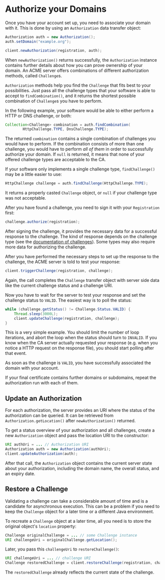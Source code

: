 # Authorize your Domains

Once you have your account set up, you need to associate your domain with it. This is done by using an `Authorization` data transfer object:

```java
Authorization auth = new Authorization();
auth.setDomain("example.org");

client.newAuthorization(registration, auth);
```

When `newAuthorization()` returns successfully, the `Authorization` instance contains further details about how you can prove ownership of your domain. An ACME server offers combinations of different authorization methods, called `Challenge`s.

`Authorization` methods help you find the `Challenge` that fits best to your possibilities. Just pass all the challenge types that your software is able to accept to `findCombination()`, and it returns the shortest possible combination of `Challenge`s you have to perform.

In the following example, your software would be able to either perform a HTTP or DNS challenge, or both:

```java
Collection<Challenge> combination = auth.findCombination(
        HttpChallenge.TYPE, DnsChallenge.TYPE);
```

The returned `combination` contains a single combination of challenges you would have to perform. If the combination consists of more than one challenge, you would have to perform _all of them_ in order to successfully authorize your domain. If `null` is returned, it means that none of your offered challenge types are acceptable to the CA.

If your software only implements a single challenge type, `findChallenge()` may be a little easier to use:

```java
HttpChallenge challenge = auth.findChallenge(HttpChallenge.TYPE);
```

It returns a properly casted `Challenge` object, or `null` if your challenge type was not acceptable.

After you have found a challenge, you need to sign it with your `Registration` first:

```java
challenge.authorize(registration);
```

After signing the challenge, it provides the necessary data for a successful response to the challenge. The kind of response depends on the challenge type (see the [documentation of challenges](../challenge/index.html)). Some types may also require more data for authorizing the challenge.

After you have performed the necessary steps to set up the response to the challenge, the ACME server is told to test your response:

```java
client.triggerChallenge(registration, challenge);
```

Again, the call completes the `Challenge` transfer object with server side data like the current challenge status and a challenge URI.

Now you have to wait for the server to test your response and set the challenge status to `VALID`. The easiest way is to poll the status:

```java
while (challenge.getStatus() != Challenge.Status.VALID) {
    Thread.sleep(3000L);
    client.updateChallenge(registration, challenge);
}
```

This is a very simple example. You should limit the number of loop iterations, and abort the loop when the status should turn to `INVALID`. If you know when the CA server actually requested your response (e.g. when you notice a HTTP request on the response file), you should start polling after that event.

As soon as the challenge is `VALID`, you have successfully associated the domain with your account.

If your final certificate contains further domains or subdomains, repeat the authorization run with each of them.

## Update an Authorization

For each authorization, the server provides an URI where the status of the authorization can be queried. It can be retrieved from `Authorization.getLocation()` after `newAuthorization()` returned.

To get a status overview of your authorization and all challenges, create a new `Authorization` object and pass the location URI to the constructor:

```java
URI authUri = ... // Authorization URI
Authorization auth = new Authorization(authUri);
client.updateAuthorization(auth);
```

After that call, the `Authorization` object contains the current server state about your authorization, including the domain name, the overall status, and an expiry date.

## Restore a Challenge

Validating a challenge can take a considerable amount of time and is a candidate for asynchronous execution. This can be a problem if you need to keep the `Challenge` object for a later time or a different Java environment.

To recreate a `Challenge` object at a later time, all you need is to store the original object's `location` property:

```java
Challenge originalChallenge = ... // some Challenge instance
URI challengeUri = originalChallenge.getLocation();
```

Later, you pass this `challengeUri` to `restoreChallenge()`:

```java
URI challengeUri = ... // challenge URI
Challenge restoredChallenge = client.restoreChallenge(registration, challengeUri);
```

The `restoredChallenge` already reflects the current state of the challenge.
